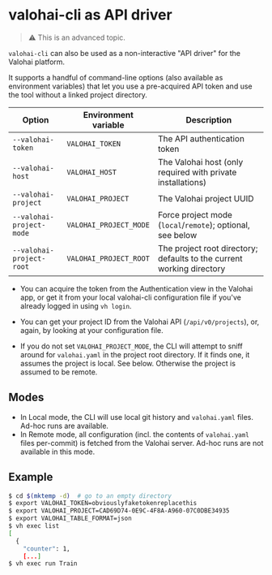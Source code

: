 # valohai-cli as API driver

> :warning: This is an advanced topic.

`valohai-cli` can also be used as a non-interactive "API driver" for the Valohai platform.

It supports a handful of command-line options (also available as environment variables)
that let you use a pre-acquired API token and use the tool without a linked project directory.

| Option | Environment variable | Description |
|--------|----------------------|-------------|
| `--valohai-token` | `VALOHAI_TOKEN` | The API authentication token |
| `--valohai-host` | `VALOHAI_HOST` | The Valohai host (only required with private installations) |
| `--valohai-project` | `VALOHAI_PROJECT` | The Valohai project UUID |
| `--valohai-project-mode` | `VALOHAI_PROJECT_MODE` | Force project mode (`local`/`remote`); optional, see below |
| `--valohai-project-root` | `VALOHAI_PROJECT_ROOT` | The project root directory; defaults to the current working directory |

* You can acquire the token from the Authentication view in the Valohai app, or get it from your local
  valohai-cli configuration file if you've already logged in using `vh login`.

* You can get your project ID from the Valohai API (`/api/v0/projects`), or, again, by looking at your
  configuration file.

* If you do not set `VALOHAI_PROJECT_MODE`, the CLI will attempt to sniff around for `valohai.yaml`
  in the project root directory.  If it finds one, it assumes the project is local. See below.
  Otherwise the project is assumed to be remote.


Modes
-----

* In Local mode, the CLI will use local git history and `valohai.yaml` files. Ad-hoc runs are available.
* In Remote mode, all configuration (incl. the contents of `valohai.yaml` files per-commit)
  is fetched from the Valohai server. Ad-hoc runs are not available in this mode.

Example
-------

```bash
$ cd $(mktemp -d)  # go to an empty directory
$ export VALOHAI_TOKEN=obviouslyfaketokenreplacethis
$ export VALOHAI_PROJECT=CAD69D74-0E9C-4F8A-A960-07C0DBE34935
$ export VALOHAI_TABLE_FORMAT=json
$ vh exec list
[
  {
    "counter": 1,
    [...]
$ vh exec run Train
```
